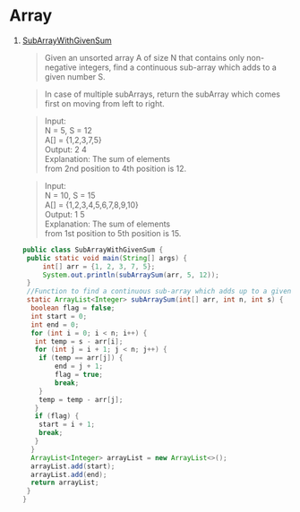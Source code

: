 # Array

1. [SubArrayWithGivenSum](SubArrayWithGivenSum.java)

   > Given an unsorted array A of size N that contains only non-negative integers, find a continuous sub-array which
   adds to a given number S.

   > In case of multiple subArrays, return the subArray which comes first on moving from left to right.

   > Input:\
   N = 5, S = 12\
   A[] = {1,2,3,7,5}\
   Output: 2 4\
   Explanation: The sum of elements\
   from 2nd position to 4th position is 12.

   > Input:\
   N = 10, S = 15\
   A[] = {1,2,3,4,5,6,7,8,9,10}\
   Output: 1 5\
   Explanation: The sum of elements\
   from 1st position to 5th position is 15.

   ```java
   public class SubArrayWithGivenSum {
    public static void main(String[] args) {
        int[] arr = {1, 2, 3, 7, 5};
        System.out.println(subArraySum(arr, 5, 12));
    }
    //Function to find a continuous sub-array which adds up to a given number.
    static ArrayList<Integer> subArraySum(int[] arr, int n, int s) {
     boolean flag = false;
     int start = 0;
     int end = 0;
     for (int i = 0; i < n; i++) {
      int temp = s - arr[i];
      for (int j = i + 1; j < n; j++) {
       if (temp == arr[j]) {
           end = j + 1;
           flag = true;
           break;
       }
       temp = temp - arr[j];
      }
      if (flag) {
       start = i + 1;
       break;
      }
     }
     ArrayList<Integer> arrayList = new ArrayList<>();
     arrayList.add(start);
     arrayList.add(end);
     return arrayList;
    }
   }
   ```